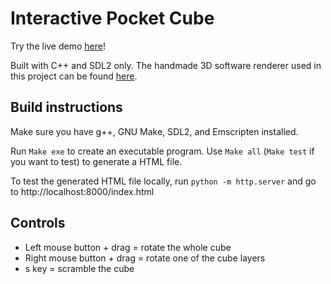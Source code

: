 # Interactive Pocket Cube

Try the live demo [here](https://marethyu.github.io/rubik2x2)!

Built with C++ and SDL2 only. The handmade 3D software renderer used in this project can be found [here](https://github.com/marethyu/mgl).

## Build instructions

Make sure you have g++, GNU Make, SDL2, and Emscripten installed.

Run `Make exe` to create an executable program. Use `Make all` (`Make test` if you want to test) to generate a HTML file.

To test the generated HTML file locally, run `python -m http.server` and go to http://localhost:8000/index.html

## Controls

- Left mouse button + drag = rotate the whole cube
- Right mouse button + drag = rotate one of the cube layers
- s key = scramble the cube
